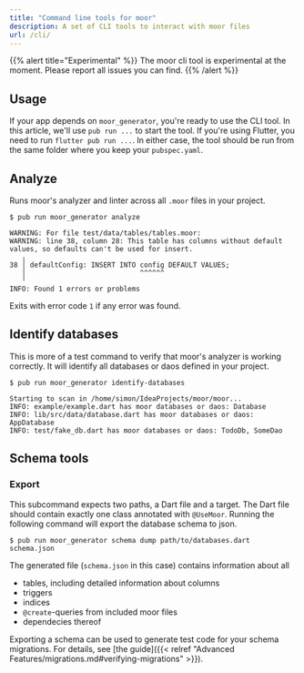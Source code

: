 ```yaml
---
title: "Command line tools for moor"
description: A set of CLI tools to interact with moor files
url: /cli/
---
```


{{% alert title="Experimental"  %}}
The moor cli tool is experimental at the moment. Please report all issues you can find.
{{% /alert %}}

## Usage

If your app depends on `moor_generator`, you're ready to use the CLI tool.
In this article, we'll use `pub run ...` to start the tool.
If you're using Flutter, you need to run `flutter pub run ...`.
In either case, the tool should be run from the same folder where you keep your
`pubspec.yaml`.

## Analyze

Runs moor's analyzer and linter across all `.moor` files in your project.

```
$ pub run moor_generator analyze

WARNING: For file test/data/tables/tables.moor:
WARNING: line 38, column 28: This table has columns without default values, so defaults can't be used for insert.
   ╷
38 │ defaultConfig: INSERT INTO config DEFAULT VALUES;
   │                            ^^^^^^
   ╵
INFO: Found 1 errors or problems
```

Exits with error code `1` if any error was found.

## Identify databases

This is more of a test command to verify that moor's analyzer is working correctly.
It will identify all databases or daos defined in your project.

```
$ pub run moor_generator identify-databases

Starting to scan in /home/simon/IdeaProjects/moor/moor...
INFO: example/example.dart has moor databases or daos: Database
INFO: lib/src/data/database.dart has moor databases or daos: AppDatabase
INFO: test/fake_db.dart has moor databases or daos: TodoDb, SomeDao
```

## Schema tools

### Export

This subcommand expects two paths, a Dart file and a target. The Dart file should contain
exactly one class annotated with `@UseMoor`. Running the following command will export
the database schema to json.

```
$ pub run moor_generator schema dump path/to/databases.dart schema.json
```

The generated file (`schema.json` in this case) contains information about all

- tables, including detailed information about columns
- triggers
- indices
- `@create`-queries from included moor files
- dependecies thereof

Exporting a schema can be used to generate test code for your schema migrations. For details,
see [the guide]({{< relref "Advanced Features/migrations.md#verifying-migrations" >}}).